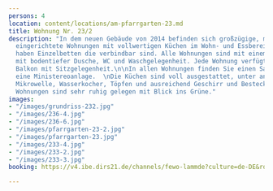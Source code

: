 ```yaml
---
persons: 4
location: content/locations/am-pfarrgarten-23.md
title: Wohnung Nr. 23/2
description: "In dem neuen Gebäude von 2014 befinden sich großzügige, modern und zeitlos
  eingerichtete Wohnungen mit vollwertigen Küchen im Wohn- und Essbereich. Die Schlafzimmern
  haben Einzelbetten die verbindbar sind. Alle Wohnungen sind mit einem Bad ausgestattet
  mit bodentiefer Dusche, WC und Waschgelegenheit. Jede Wohnung verfügt über eigenen
  Balkon mit Sitzgelegenheit.\n\nIn allen Wohnungen finden Sie einen Sat-Flat TV und
  eine Ministereoanlage.  \nDie Küchen sind voll ausgestattet, unter anderem mit Kaffeemaschine,
  Mikrowelle, Wasserkocher, Töpfen und ausreichend Geschirr und Besteck.  \n  \nDie
  Wohnungen sind sehr ruhig gelegen mit Blick ins Grüne."
images:
- "/images/grundriss-232.jpg"
- "/images/236-4.jpg"
- "/images/236-6.jpg"
- "/images/pfarrgarten-23-2.jpg"
- "/images/pfarrgarten-23.jpg"
- "/images/233-4.jpg"
- "/images/233-2.jpg"
- "/images/233-3.jpg"
booking: https://v4.ibe.dirs21.de/channels/fewo-lammde?culture=de-DE&room_id=104926&los=3

---
```

